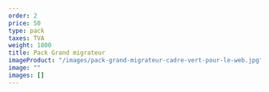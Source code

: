 ```yaml
---
order: 2
price: 50
type: pack
taxes: TVA
weight: 1800
title: Pack Grand migrateur
imageProduct: "/images/pack-grand-migrateur-cadre-vert-pour-le-web.jpg"
image: ""
images: []
---
```

